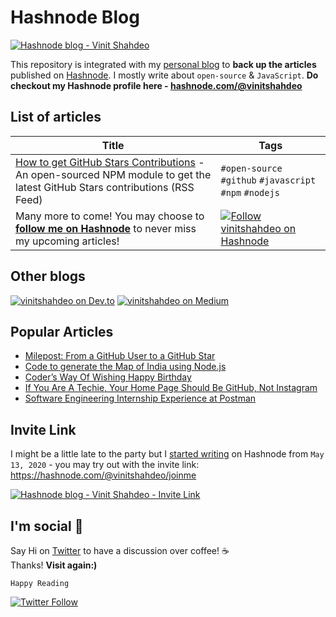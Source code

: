 # Hashnode Blog

[![Hashnode blog - Vinit Shahdeo](https://img.shields.io/badge/Check%20out%20my%20blog%20on%20Hashnode-2962FF?style=for-the-badge&logo=hashnode&logoColor=white)](https://vinitshahdeo.hashnode.dev/github-stars-feed)

This repository is integrated with my [personal blog](https://vinitshahdeo.hashnode.dev/) to **back up the articles** published on [Hashnode](https://hashnode.com/@vinitshahdeo). I mostly write about `open-source` & `JavaScript`. **Do checkout my Hashnode profile here - [hashnode.com/@vinitshahdeo](https://hashnode.com/@vinitshahdeo)**

## List of articles

| Title  | Tags    |
|--------|---------|
| [How to get GitHub Stars Contributions](https://vinitshahdeo.hashnode.dev/github-stars-feed) - An open-sourced NPM module to get the latest GitHub Stars contributions (RSS Feed) | `#open-source` `#github` `#javascript` `#npm` `#nodejs` |
| Many more to come! You may choose to **[follow me on Hashnode](https://hashnode.com/@vinitshahdeo)** to never miss my upcoming articles!                                         | [![Follow vinitshahdeo on Hashnode](https://img.shields.io/badge/Follow%20@vinitshahdeo%20on%20Hashnode-2962FF?logo=hashnode&logoColor=white)](https://hashnode.com/@vinitshahdeo) |

## Other blogs

[![vinitshahdeo on Dev.to](https://img.shields.io/badge/dev.to-0A0A0A?style=for-the-badge&logo=dev.to&logoColor=white)](https://dev.to/vinitshahdeo) [![vinitshahdeo on Medium](https://img.shields.io/badge/Medium-12100E?style=for-the-badge&logo=medium&logoColor=white)](https://medium.com/@vinitshahdeo/) 

## Popular Articles

- [Milepost: From a GitHub User to a GitHub Star](https://dev.to/vinitshahdeo/milepost-from-a-github-user-to-a-github-star-2o36)
- [Code to generate the Map of India using Node.js](https://dev.to/vinitshahdeo/code-to-generate-the-map-of-india-using-node-js-3i06)
- [Coder’s Way Of Wishing Happy Birthday](https://medium.com/hackernoon/coders-way-of-wishing-happy-birthday-1fe457e7a2ba)
- [If You Are A Techie, Your Home Page Should Be GitHub, Not Instagram](https://www.opensourceforu.com/2020/07/if-you-are-a-techie-your-home-page-should-be-github-not-instagram/)
- [Software Engineering Internship Experience at Postman](https://medium.com/@vinitshahdeo/software-engineering-internship-experience-at-postman-182df16ef33f)

## Invite Link

I might be a little late to the party but I [started writing](https://twitter.com/Vinit_Shahdeo/status/1392832712059154432) on Hashnode from `May 13, 2020` - you may try out with the invite link: https://hashnode.com/@vinitshahdeo/joinme

[![Hashnode blog - Vinit Shahdeo - Invite Link](https://img.shields.io/badge/Join%20Hashnode-87a7b3?style=for-the-badge&logo=hashnode&logoColor=white)](https://hashnode.com/@vinitshahdeo/joinme)

## I'm social :wave: 

Say Hi on [Twitter](https://twitter.com/Vinit_Shahdeo) to have a discussion over coffee! ☕ <br>Thanks! **Visit again:)**

`Happy Reading`

[![Twitter Follow](https://img.shields.io/twitter/follow/Vinit_Shahdeo?style=social)](https://twitter.com/Vinit_Shahdeo)

